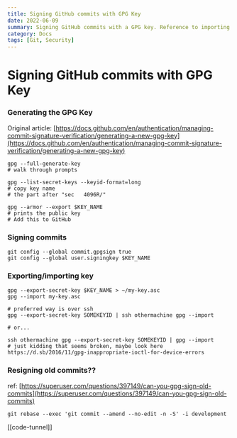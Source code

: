 ```yaml
---
title: Signing GitHub commits with GPG Key
date: 2022-06-09
summary: Signing GitHub commits with a GPG key. Reference to importing and exporting key to different devices through ssh/file transfer.
category: Docs
tags: [Git, Security]
---
```


# Signing GitHub commits with GPG Key

### Generating the GPG Key

Original article: [https://docs.github.com/en/authentication/managing-commit-signature-verification/generating-a-new-gpg-key](https://docs.github.com/en/authentication/managing-commit-signature-verification/generating-a-new-gpg-key)

```
gpg --full-generate-key
# walk through prompts

gpg --list-secret-keys --keyid-format=long
# copy key name
# the part after "sec   4096R/"

gpg --armor --export $KEY_NAME
# prints the public key
# Add this to GitHub
```

### Signing commits

```
git config --global commit.gpgsign true
git config --global user.signingkey $KEY_NAME
```

### Exporting/importing key

```
gpg --export-secret-key $KEY_NAME > ~/my-key.asc
gpg --import my-key.asc

# preferred way is over ssh
gpg --export-secret-key SOMEKEYID | ssh othermachine gpg --import

# or...

ssh othermachine gpg --export-secret-key SOMEKEYID | gpg --import
# just kidding that seems broken, maybe look here
https://d.sb/2016/11/gpg-inappropriate-ioctl-for-device-errors
```

### Resigning old commits??

ref: [https://superuser.com/questions/397149/can-you-gpg-sign-old-commits](https://superuser.com/questions/397149/can-you-gpg-sign-old-commits)

```
git rebase --exec 'git commit --amend --no-edit -n -S' -i development
```

[[code-tunnel]]

